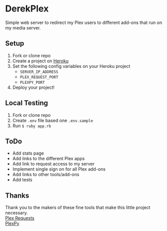 # DerekPlex
Simple web server to redirect my Plex users to different add-ons that run on my media server.

## Setup
1. Fork or clone repo
2. Create a project on [Heroku](https://www.heroku.com)
3. Set the following config variables on your Heroku project
    * `SERVER_IP_ADDRESS`
    * `PLEX_REQUEST_PORT`
    * `PLEXPY_PORT`
4. Deploy your project!

## Local Testing
1. Fork or clone repo
2. Create `.env` file based one `.env.sample`
3. Run `$ ruby app.rb`

## ToDo
* Add stats page
* Add links to the different Plex apps	
* Add link to request access to my server
* Implement single sign on for all Plex add-ons
* Add links to other tools/add-ons
* Add tests

## Thanks
Thank you to the makers of these fine tools that make this little project necessary.  
[Plex Requests](https://github.com/lokenx/plexrequests-meteor)  
[PlexPy](https://github.com/drzoidberg33/plexpy)  
